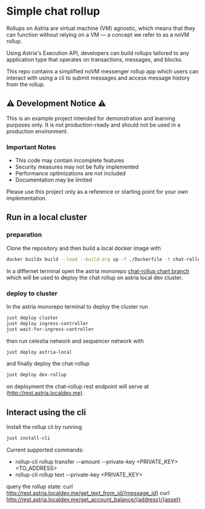 # Simple chat rollup 

Rollups on Astria are virtual machine (VM) agnostic, which means that they can
function without relying on a VM — a concept we refer to as a noVM rollup.

Using Astria's Execution API, developers can build rollups tailored to any
application type that operates on transactions, messages, and blocks.

This repo contains a simplified noVM messenger rollup app which users can
interact with using a cli to submit messages and access message history from the
rollup.

## ⚠️ Development Notice ⚠️

This is an example project intended for demonstration and learning purposes
only. It is not production-ready and should not be used in a production
environment.

### Important Notes
- This code may contain incomplete features
- Security measures may not be fully implemented
- Performance optimizations are not included
- Documentation may be limited

Please use this project only as a reference or starting point for your own implementation.


## Run in a local cluster
### preparation
Clone the repository and then build a local docker image with
```sh
docker buildx build --load --build-arg up -f ./Dockerfile -t chat-rollup:local-v0.0.1
```
In a differnet terminal open the astria monorepo [chat-rollup chart branch](https://github.com/astriaorg/astria/tree/quasystaty1/chat-rollup/oracle-chart-connection) which will be used to deploy the chat rollup on astria local dev cluster.

### deploy to cluster
In the astria monorepo terminal to deploy the cluster run
```sh
just deploy cluster
just deploy ingress-controller
just wait-for-ingress-controller
```
then run celestia network and sequencer network with
```sh
just deploy astria-local
```
and finally deploy the chat-rollup
```sh
just deploy dev-rollup
```
on deployment the chat-rollup rest endpoint will serve at (http://rest.astria.localdev.me).

## Interact using the cli
Install the rollup cli by running 
```sh
just install-cli
```
Current supported commands:
- rollup-cli rollup transfer --amount <AMOUNT> --private-key <PRIVATE_KEY> <TO_ADDRESS>
- rollup-cli rollup text --private-key <PRIVATE_KEY> <TEXT>

query the rollup state:
curl http://rest.astria.localdev.me/get_text_from_id/{message_id}
curl http://rest.astria.localdev.me/get_account_balance/{address}/{asset}
